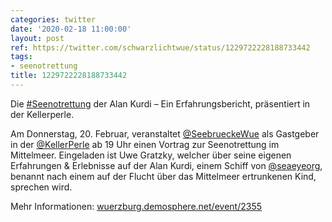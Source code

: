```yaml
---
categories: twitter
date: '2020-02-18 11:00:00'
layout: post
ref: https://twitter.com/schwarzlichtwue/status/1229722228188733442
tags:
- seenotrettung
title: 1229722228188733442
---
```

Die [#Seenotrettung](/t/seenotrettung) der Alan Kurdi – Ein Erfahrungsbericht, präsentiert in der Kellerperle.



Am Donnerstag, 20. Februar, veranstaltet [@SeebrueckeWue](https://twitter.com/SeebrueckeWue) als Gastgeber in der [@KellerPerle](https://twitter.com/KellerPerle) ab 19 Uhr einen Vortrag zur Seenotrettung im Mittelmeer.
Eingeladen ist Uwe Gratzky, welcher über seine eigenen Erfahrungen &amp; Erlebnisse auf der Alan Kurdi, einem Schiff von [@seaeyeorg](https://twitter.com/seaeyeorg), benannt nach einem auf der Flucht über das Mittelmeer ertrunkenen Kind, sprechen wird.



Mehr Informationen: [wuerzburg.demosphere.net/event/2355](https://wuerzburg.demosphere.net/event/2355)